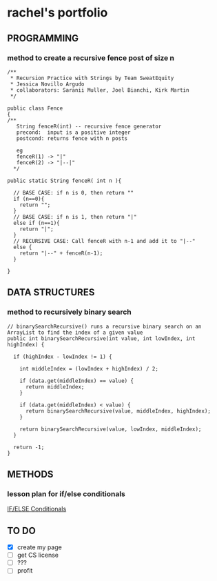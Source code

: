 # rachel's portfolio

## PROGRAMMING
### method to create a recursive fence post of size n
```
/**
 * Recursion Practice with Strings by Team SweatEquity
 * Jessica Novillo Argudo
 * collaborators: Saranii Muller, Joel Bianchi, Kirk Martin
 */

public class Fence
{
/**
   String fenceR(int) -- recursive fence generator
   precond:  input is a positive integer
   postcond: returns fence with n posts

   eg
   fenceR(1) -> "|"
   fenceR(2) -> "|--|"
  */
  
public static String fenceR( int n ){

  // BASE CASE: if n is 0, then return ""
  if (n==0){
    return ""; 
  }
  // BASE CASE: if n is 1, then return "|"
  else if (n==1){
    return "|";
  }
  // RECURSIVE CASE: Call fenceR with n-1 and add it to "|--"
  else {
    return "|--" + fenceR(n-1);
  }
    
}
```


## DATA STRUCTURES
### method to recursively binary search
```
// binarySearchRecursive() runs a recursive binary search on an ArrayList to find the index of a given value
public int binarySearchRecursive(int value, int lowIndex, int highIndex) {

  if (highIndex - lowIndex != 1) {

    int middleIndex = (lowIndex + highIndex) / 2;

    if (data.get(middleIndex) == value) {
      return middleIndex;
    }

    if (data.get(middleIndex) < value) {
      return binarySearchRecursive(value, middleIndex, highIndex);
    }

    return binarySearchRecursive(value, lowIndex, middleIndex);
  }

  return -1;
}
```

## METHODS
### lesson plan for if/else conditionals
[IF/ELSE Conditionals](https://replit.com/@RACHELKAUFMAN/cohort-3-summer-work-rkaufman8#methods/01_lessonplan.pdf)


## TO DO
- [x] create my page
- [ ] get CS license
- [ ] ???
- [ ] profit

